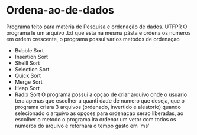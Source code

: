 # Ordena-ao-de-dados
Programa feito para matéria de Pesquisa e ordenação de dados. UTFPR
O programa le um arquivo .txt que esta na mesma pásta e ordena os numeros em ordem crescente,
o programa possui varios metodos de ordenaçao 
* Bubble Sort
* Insertion Sort
* Shelll Sort
* Selection Sort
* Quick Sort
* Merge Sort
* Heap Sort
* Radix Sort
O programa possui a opçao de criar arquivo onde o usuario tera apenas que escolher a quanti dade de numero que deseja,
que o programa criara 3 arquivos (ordenado, invertido e aleatorio)
quando selecionado o arquivo as opçoes para ordenaçao serao liberadas,
ao escolher o metodo o programa ira ordenar um vetor com todos os numeros do arquivo e retornara o tempo gasto em 'ms'
